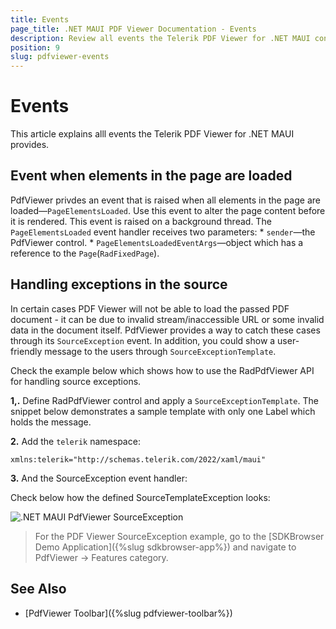 ```yaml
---
title: Events
page_title: .NET MAUI PDF Viewer Documentation - Events
description: Review all events the Telerik PDF Viewer for .NET MAUI control provides.
position: 9
slug: pdfviewer-events
---
```


# Events

This article explains alll events the Telerik PDF Viewer for .NET MAUI provides. 

## Event when elements in the page are loaded

PdfViewer privdes an event that is raised when all elements in the page are loaded&mdash;`PageElementsLoaded`. Use this event to alter the page content before it is rendered. This event is raised on a background thread.
The `PageElementsLoaded` event handler receives two parameters:
	* `sender`&mdash;the PdfViewer control.
	* `PageElementsLoadedEventArgs`&mdash;object which has a reference to the  `Page`(`RadFixedPage`).


## Handling exceptions in the source

In certain cases PDF Viewer will not be able to load the passed PDF document - it can be due to invalid stream/inaccessible URL or some invalid data in the document itself. PdfViewer provides a way to catch these cases through its `SourceException` event. In addition, you could show a user-friendly message to the users through `SourceExceptionTemplate`.

Check the example below which shows how to use the RadPdfViewer API for handling source exceptions.

**1,.** Define RadPdfViewer control and apply a `SourceExceptionTemplate`. The snippet below demonstrates a sample template with only one Label which holds the message. 

<snippet id='pdfviewer-source-exception-xaml' />

**2.** Add the `telerik` namespace:

```XAML
xmlns:telerik="http://schemas.telerik.com/2022/xaml/maui"
```

**3.** And the SourceException event handler:

<snippet id='pdfviewer-sourceexception-eventhandler' />

Check below how the defined SourceTemplateException looks:

![.NET MAUI PdfViewer SourceException](images/pdfviewer-sourceexceptiontemplate.png)

> For the PDF Viewer SourceException example, go to the [SDKBrowser Demo Application]({%slug sdkbrowser-app%}) and navigate to PdfViewer -> Features category.

## See Also

- [PdfViewer Toolbar]({%slug pdfviewer-toolbar%})
